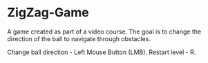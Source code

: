 # ZigZag-Game
A game created as part of a video course. The goal is to change the direction of the ball to navigate through obstacles.

Change ball direction - Left Mouse Button (LMB).
Restart level - R.
